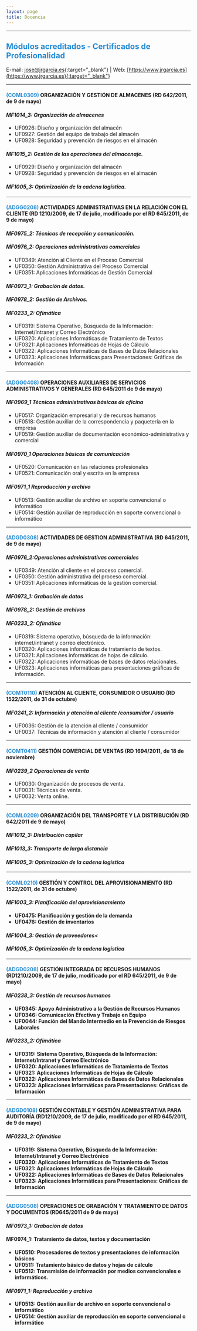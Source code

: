 ```yaml
---
layout: page
title: Docencia
---
```


<hr size="5px" color="#268BD4" />

<p><h2><span style="color:#268BD4">Módulos acreditados - Certificados de Profesionalidad</span></h2></p>

E-mail: [jose@jrgarcia.es](mailto:jose@jrgarcia.es){:target="_blank"} | Web: [https://www.jrgarcia.es](https://www.jrgarcia.es){:target="_blank"}  

<hr size="5px" color="#268BD4" />

<h4><b><span style="color: #268BD4;">(COML0309)</span> ORGANIZACIÓN Y GESTIÓN DE ALMACENES (RD 642/2011, de 9 de mayo) </b></h4>
<h4><i><b>MF1014_3: Organización de almacenes </b></i></h4>
<ul>
 	<li>UF0926: Diseño y organización del almacén</li>
 	<li>UF0927: Gestión del equipo de trabajo del almacén</li>
 	<li>UF0928: Seguridad y prevención de riesgos en el almacén</li>
</ul>
<h4><i><b>MF1015_2: Gestión de las operaciones del almacenaje. </b></i></h4>
<ul>
 	<li>UF0929: Diseño y organización del almacén</li>
 	<li>UF0928: Seguridad y prevención de riesgos en el almacén</li>
 	
</ul>
<h4><i><b>MF1005_3: Optimización de la cadena logística. </b></i></h4>

<hr size="5px" color="#268BD4" />
<h4><b><span style="color: #268BD4;">(ADGG0208)</span> ACTIVIDADES ADMINISTRATIVAS EN LA RELACIÓN CON EL CLIENTE (RD 1210/2009, de 17 de julio, modificado por el RD 645/2011, de 9 de mayo) </b></h4>
<h4><i><b>MF0975_2: Técnicas de recepción y comunicación. </b></i></h4>
<h4><i><b>MF0976_2: Operaciones administrativas comerciales </b></i></h4>
<ul>
 	<li>UF0349: Atención al Cliente en el Proceso Comercial</li>
 	<li>UF0350: Gestión Administrativa del Proceso Comercial</li>
 	<li>UF0351: Aplicaciones Informáticas de Gestión Comercial</li>
</ul>
<h4><i><b>MF0973_1: Grabación de datos. </b></i></h4>
<h4><i><b>MF0978_2: Gestión de Archivos. </b></i></h4>
<h4><i><b>MF0233_2: Ofimática </b></i></h4>
<ul>
 	<li>UF0319: Sistema Operativo, Búsqueda de la Información: Internet/Intranet y Correo Electrónico</li>
 	<li>UF0320: Aplicaciones Informáticas de Tratamiento de Textos</li>
 	<li>UF0321: Aplicaciones Informáticas de Hojas de Cálculo</li>
 	<li>UF0322: Aplicaciones Informáticas de Bases de Datos Relacionales</li>
 	<li>UF0323: Aplicaciones Informáticas para Presentaciones: Gráficas de Información</li>
</ul>

<hr size="5px" color="#268BD4" />

<h4><b><span style="color: #268BD4;">(ADGG0408)</span> OPERACIONES AUXILIARES DE SERVICIOS ADMINISTRATIVOS Y GENERALES (RD 645/2011 de 9 de mayo) </b></h4>
<h4><i><b>MF0969_1 Técnicas administrativas básicas de oficina </b></i></h4>
<ul>
 	<li>UF0517: Organización empresarial y de recursos humanos</li>
 	<li>UF0518: Gestión auxiliar de la correspondencia y paquetería en la empresa</li>
 	<li>UF0519: Gestión auxiliar de documentación económico-administrativa y comercial</li>
</ul>
<h4><i><b>MF0970_1 Operaciones básicas de comunicación </b></i></h4>
<ul>
 	<li>UF0520: Comunicación en las relaciones profesionales</li>
 	<li>UF0521: Comunicación oral y escrita en la empresa</li>
</ul>
<h4><i><b>MF0971_1 Reproducción y archivo</b></i></h4>
<ul>
 	<li>UF0513: Gestión auxiliar de archivo en soporte convencional o informático</li>
 	<li>UF0514: Gestión auxiliar de reproducción en soporte convencional o informático</li>
</ul>

<hr size="5px" color="#268BD4" />
<h4><b><span style="color: #268BD4;">(ADGD0308)</span> ACTIVIDADES DE GESTION ADMINISTRATIVA (RD 645/2011, de 9 de mayo) </b></h4>
<h4><i><b>MF0976_2:Operaciones administrativas comerciales </b></i></h4>
<ul>
 	<li>UF0349: Atención al cliente en el proceso comercial.</li>
 	<li>UF0350: Gestión administrativa del proceso comercial.</li>
 	<li>UF0351: Aplicaciones informáticas de la gestión comercial.</li>
</ul>
<h4><i><b>MF0973_1: Grabación de datos </b></i></h4>
<h4><i><b>MF0978_2: Gestión de archivos </b></i></h4>
<h4><i><b>MF0233_2: Ofimática </b></i></h4>
<ul>
 	<li>UF0319: Sistema operativo, búsqueda de la información: internet/intranet y correo electrónico.</li>
 	<li>UF0320: Aplicaciones informáticas de tratamiento de textos.</li>
 	<li>UF0321: Aplicaciones informáticas de hojas de cálculo.</li>
 	<li>UF0322: Aplicaciones informáticas de bases de datos relacionales.</li>
 	<li>UF0323: Aplicaciones informáticas para presentaciones gráficas de información.</li>
</ul>

<hr size="5px" color="#268BD4" />
<h4><b><span style="color: #268BD4;">(COMT0110)</span> ATENCIÓN AL CLIENTE, CONSUMIDOR O USUARIO (RD 1522/2011, de 31 de octubre) </b></h4>
<h4><i><b>MF0241_2: Información y atención al cliente /consumidor / usuario</b></i></h4>
<ul>
 	<li>UF0036: Gestión de la atención al cliente / consumidor</li>
 	<li>UF0037: Técnicas de información y atención al cliente / consumidor<b> </b></li>
</ul>

<hr size="5px" color="#268BD4" />
<h4><b><span style="color: #268BD4;">(COMT0411)</span> GESTIÓN COMERCIAL DE VENTAS (RD 1694/2011, de 18 de noviembre) </b></h4>
<h4><i><b>MF0239_2 Operaciones de venta </b></i></h4>
<ul>
 	<li>UF0030: Organización de procesos de venta.</li>
 	<li>UF0031: Técnicas de venta.</li>
 	<li>UF0032: Venta online.</li>
</ul>

<hr size="5px" color="#268BD4" />
<h4><b><span style="color: #268BD4;">(COML0209)</span> ORGANIZACIÓN DEL TRANSPORTE Y LA DISTRIBUCIÓN (RD 642/2011 de 9 de mayo)<b></h4>
<h4><i><b><strong>MF1012_3: Distribución capilar</strong><b></i></h4>
<h4><b><i><strong>MF1013_3: Transporte de larga distancia</strong><b></i></h4>
<h4><b><i><strong>MF1005_3: Optimización de la cadena logística</strong><b></i></h4>

<hr size="5px" color="#268BD4" />
<h4><b><span style="color: #268BD4;">(COML0210)</span> GESTIÓN Y CONTROL DEL APROVISIONAMIENTO (RD 1522/2011, de 31 de octubre)<b></h4>

<h4><b><i><strong>MF1003_3: Planificación del aprovisionamiento</strong><b></i></h4>
</div>
<ul>
 	<li>UF0475: Planificación y gestión de la demanda</li>
 	<li>UF0476: Gestión de inventarios</li>
</ul>

<h4><b><i><strong>MF1004_3: Gestión de proveedores</strong><b><</i></h4>

<h4><b><i><strong>MF1005_3: Optimización de la cadena logística</strong><b></i></h4>
</div>
<hr size="5px" color="#268BD4" />
<h4><b><span style="color: #268BD4;">(ADGD0208)</span> GESTIÓN INTEGRADA DE RECURSOS HUMANOS (RD1210/2009, de 17 de julio, modificado por el RD 645/2011, de 9 de mayo) </b></h4>
<h4><i><b>MF0238_3: Gestión de recursos humanos </b></i></h4>
<ul>
 	<li>UF0345: Apoyo Administrativo a la Gestión de Recursos Humanos</li>
 	<li>UF0346: Comunicación Efectiva y Trabajo en Equipo</li>
 	<li>UF0044: Función del Mando Intermedio en la Prevención de Riesgos Laborales</li>
</ul>
<h4><b><i>MF0233_2: Ofimática </b></i></h4>
<ul>
 	<li>UF0319: Sistema Operativo, Búsqueda de la Información: Internet/Intranet y Correo Electrónico</li>
 	<li>UF0320: Aplicaciones Informáticas de Tratamiento de Textos</li>
 	<li>UF0321: Aplicaciones Informáticas de Hojas de Cálculo</li>
 	<li>UF0322: Aplicaciones Informáticas de Bases de Datos Relacionales</li>
 	<li>UF0323: Aplicaciones Informáticas para Presentaciones: Gráficas de Información</li>
</ul>

<hr size="5px" color="#268BD4" />
<h4><b><span style="color: #268BD4;">(ADGD0108)</span> GESTIÓN CONTABLE Y GESTIÓN ADMINISTRATIVA PARA AUDITORÍA (RD1210/2009, de 17 de julio, modificado por el RD 645/2011, de 9 de mayo) </b></h4>
<h4><i><b>MF0233_2: Ofimática </b></i></h4>
<ul>
 	<li>UF0319: Sistema Operativo, Búsqueda de la Información: Internet/Intranet y Correo Electrónico</li>
 	<li>UF0320: Aplicaciones Informáticas de Tratamiento de Textos</li>
 	<li>UF0321: Aplicaciones Informáticas de Hojas de Cálculo</li>
 	<li>UF0322: Aplicaciones Informáticas de Bases de Datos Relacionales</li>
 	<li>UF0323: Aplicaciones Informáticas para Presentaciones: Gráficas de Información</li>
</ul>

<hr size="5px" color="#268BD4" />
<h4><b><span style="color: #268BD4;">(ADGG0508)</span> OPERACIONES DE GRABACIÓN Y TRATAMIENTO DE DATOS Y DOCUMENTOS (RD645/2011 de 9 de mayo) </b></h4>
<h4><i><b>MF0973_1: Grabación de datos </b></i></h4>
<h4><b>MF0974_1: Tratamiento de datos, textos y documentación </b></h4>
<ul>
 	<li>UF0510: Procesadores de textos y presentaciones de información básicos</li>
 	<li>UF0511: Tratamiento básico de datos y hojas de cálculo</li>
 	<li>UF0512: Transmisión de información por medios convencionales e informáticos.</li>
</ul>
<h4><i><b>MF0971_1: Reproducción y archivo
</b></i></h4>
<ul>
 	<li>UF0513: Gestión auxiliar de archivo en soporte convencional o informático</li>
 	<li>UF0514: Gestión auxiliar de reproducción en soporte convencional o informático</li>
</ul>